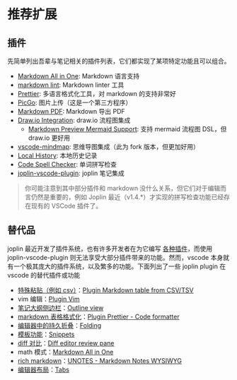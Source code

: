# 推荐扩展

## 插件

先简单列出吾辈与笔记相关的插件列表，它们都实现了某项特定功能且可以组合。

- [Markdown All in One](https://marketplace.visualstudio.com/items?itemName=yzhang.markdown-all-in-one): Markdown 语言支持
- [markdown lint](https://marketplace.visualstudio.com/items?itemName=DavidAnson.vscode-markdownlint): Markdown linter 工具
- [Prettier](https://marketplace.visualstudio.com/items?itemName=esbenp.prettier-vscode): 多语言格式化工具，对 markdown 的支持非常好
- [PicGo](https://marketplace.visualstudio.com/items?itemName=Spades.vs-picgo): 图片上传（这是一个第三方程序）
- [Markdown PDF](https://marketplace.visualstudio.com/items?itemName=yzane.markdown-pdf): Markdown 导出 PDF
- [Draw.io Integration](https://marketplace.visualstudio.com/items?itemName=hediet.vscode-drawio): draw.io 流程图集成
  - [Markdown Preview Mermaid Support](https://marketplace.visualstudio.com/items?itemName=bierner.markdown-mermaid): 支持 mermaid 流程图 DSL，但 draw.io 更好用
- [vscode-mindmap](https://marketplace.visualstudio.com/items?itemName=eightHundreds.vscode-mindmap): 思维导图集成（此为 fork 版本，但更加好用）
- [Local History](https://marketplace.visualstudio.com/items?itemName=xyz.local-history): 本地历史记录
- [Code Spell Checker](https://marketplace.visualstudio.com/items?itemName=streetsidesoftware.code-spell-checker): 单词拼写检查
- [joplin-vscode-plugin](https://marketplace.visualstudio.com/items?itemName=rxliuli.joplin-vscode-plugin): joplin 笔记集成

> 你可能注意到其中部分插件和 markdown 没什么关系，但它们对于编辑而言仍然是重要的，例如 Joplin 最近（v1.4.\*）才实现的拼写检查功能已经存在现有的 VSCode 插件了。

## 替代品

joplin 最近开发了插件系统，也有许多开发者在为它编写 [各种插件](https://discourse.joplinapp.org/t/17671)，而使用 joplin-vscode-plugin 则无法享受大部分插件带来的功能。然而，vscode 本身就有一个极其庞大的插件系统，以及繁多的功能。下面列出了一些 joplin plugin 在 vscode 的替代插件或功能

- [特殊粘贴（例如 csv）](https://discourse.joplinapp.org/t/18463)：[Plugin Markdown table from CSV/TSV](https://marketplace.visualstudio.com/items?itemName=jojoco.markdownfromcsv)
- vim 编辑：[Plugin Vim](https://marketplace.visualstudio.com/items?itemName=vscodevim.vim)
- [笔记大纲侧边栏](https://discourse.joplinapp.org/t/13364)：[Outline view](https://code.visualstudio.com/docs/getstarted/userinterface#_outline-view)
- [markdown 表格格式化](https://discourse.joplinapp.org/t/15624)：[Plugin Prettier - Code formatter](https://marketplace.visualstudio.com/items?itemName=esbenp.prettier-vscode)
- [编辑器中的持久折叠](https://discourse.joplinapp.org/t/16183)：[Folding](https://code.visualstudio.com/docs/editor/codebasics#_folding)
- [模板功能](https://github.com/joplin/plugin-templates)：[Snippets](https://code.visualstudio.com/docs/editor/userdefinedsnippets)
- [diff 对比](https://discourse.joplinapp.org/t/19204)：[Diff editor review pane](https://code.visualstudio.com/docs/editor/versioncontrol#_diff-editor-review-pane)
- math 模式：[Markdown All in One](https://marketplace.visualstudio.com/items?itemName=yzhang.markdown-all-in-one)
- [rich markdown](https://github.com/CalebJohn/joplin-rich-markdown#readme)：[UNOTES - Markdown Notes WYSIWYG](https://marketplace.visualstudio.com/items?itemName=ryanmcalister.Unotes)
- [编辑器布局](https://github.com/benji300/joplin-note-tabs)：[Tabs](https://code.visualstudio.com/docs/getstarted/userinterface#_tabs)
